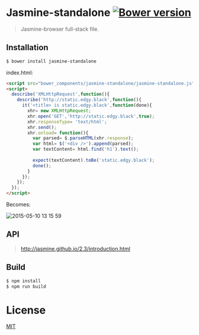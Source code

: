# Jasmine-standalone [![Bower version][bower-image]][bower]

> Jasmine-browser full-stack file.

## Installation
```Bash
$ bower install jasmine-standalone
```

index.html:

```html
<script src="bower_components/jasmine-standalone/jasmine-standalone.js"></script>
<script>
  describe('XMLHttpRequest',function(){
    describe('http://static.edgy.black',function(){
      it('<title> is static.edgy.black',function(done){
        xhr= new XMLHttpRequest;
        xhr.open('GET','http://static.edgy.black',true);
        xhr.responseType= 'text/html';
        xhr.send();
        xhr.onload= function(){
          var parsed= $.parseHTML(xhr.response);
          var html= $('<div />').append(parsed);
          var textContent= html.find('h1').text();
          
          expect(textContent).toBe('static.edgy.black');
          done();
        }
      });
    });
  });
</script>
```

Becomes:

![2015-05-10 13 15 59](https://cloud.githubusercontent.com/assets/1548478/7553053/c5c8c3fa-f716-11e4-9eb6-00c0cd23aa6d.png)

## API

> http://jasmine.github.io/2.3/introduction.html

## Build
```bash
$ npm install
$ npm run build
```

License
===
[MIT][License]

[License]: http://59naga.mit-license.org/

[bower-image]: https://badge.fury.io/bo/jasmine-standalone.svg
[bower]: http://badge.fury.io/bo/jasmine-standalone